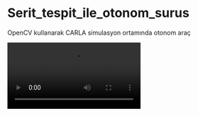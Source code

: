 # Serit_tespit_ile_otonom_surus
 OpenCV kullanarak CARLA simulasyon ortamında otonom araç

![Video Açıklaması](video_klasoru/sürüş_videom.mp4)
